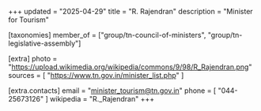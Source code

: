 +++
updated = "2025-04-29"
title = "R. Rajendran"
description = "Minister for Tourism"

[taxonomies]
member_of = ["group/tn-council-of-ministers", "group/tn-legislative-assembly"]

[extra]
photo = "https://upload.wikimedia.org/wikipedia/commons/9/98/R_Rajendran.png"
sources = [
    "https://www.tn.gov.in/minister_list.php"
]

[extra.contacts]
email = "minister_tourism@tn.gov.in"
phone = [
    "044-25673126"
]
wikipedia = "R._Rajendran"
+++